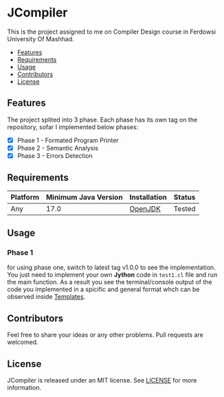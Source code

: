 # JCompiler

This is the project assigned to me on Compiler Design course in Ferdowsi University Of Mashhad.

- [Features](#features)
- [Requirements](#requirements)
- [Usage](#Usage)
- [Contributors](#Contributors)
- [License](#license)

## Features

The project splited into 3 phase. Each phase has its own tag on the repository, sofar I implemented below phases:

- [x] Phase 1 - Formated Program Printer
- [x] Phase 2 - Semantic Analysis
- [x] Phase 3 - Errors Detection

## Requirements

| Platform | Minimum Java Version | Installation | Status |
| --- | --- | --- | --- |
| Any | 17.0 | [OpenJDK](https://openjdk.java.net) | Tested |

## Usage

### Phase 1

for using phase one, switch to latest tag v1.0.0 to see the implementation. 
You just need to implement your own **Jython** code in `test1.cl` file and run the main function.
As a result you see the terminal/console output of the code you implemented in a spicific and general format
whch can be observed inside [Templates](https://github.com/kiarashvosough1999/JCompiler/tree/master/Samples/outputTemplate).

## Contributors

Feel free to share your ideas or any other problems. Pull requests are welcomed.

## License

JCompiler is released under an MIT license. See [LICENSE](https://github.com/kiarashvosough1999/JCompiler/blob/master/LICENSE) for more information.
